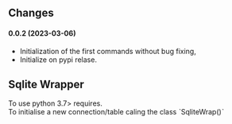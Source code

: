 ## Changes 

#### **0.0.2 (2023-03-06)**

* Initialization of the first commands without bug fixing,
* Initialize on pypi relase.

## Sqlite Wrapper 

To use python 3.7> requires.  
To initialise a new connection/table caling the class ˋSqliteWrap()ˋ